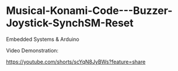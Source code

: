 # Musical-Konami-Code---Buzzer-Joystick-SynchSM-Reset
Embedded Systems & Arduino

Video Demonstration:

 https://youtube.com/shorts/scYqN8JyBWs?feature=share
